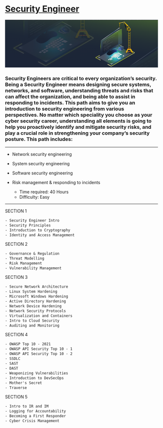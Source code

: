 # [Security Engineer](https://tryhackme.com/path-action/security-engineer-training/join)
 
![Image not set yet](https://github.com/C3LKO/TryHackMe/blob/master/Assets/How-to-Become-a-Security-Engineer.jpg)

### Security Engineers are critical to every organization’s security. Being a Security Engineer means designing secure systems, networks, and software, understanding threats and risks that can affect the organization, and being able to assist in responding to incidents. This path aims to give you an introduction to security engineering from various perspectives. No matter which speciality you choose as your cyber security career, understanding all elements is going to help you proactively identify and mitigate security risks, and play a crucial role in strengthening your company’s security posture. This path includes:

----

  - Network security engineering
  - System security engineering
  - Software security engineering
  - Risk management & responding to incidents

    - Time required: 40 Hours
    - Difficulty: Easy
   
----     

SECTION 1

    - Security Engineer Intro
    - Security Principles
    - Introduction to Cryptography
    - Identity and Access Management

SECTION 2

    - Governance & Regulation
    - Threat Modelling
    - Risk Management
    - Vulnerability Management

SECTION 3

    - Secure Network Architecture
    - Linux System Hardening
    - Microsoft Windows Hardening
    - Active Directory Hardening
    - Network Device Hardening
    - Network Security Protocols
    - Virtualization and Containers
    - Intro to Cloud Security
    - Auditing and Monitoring

SECTION 4

    - OWASP Top 10 - 2021
    - OWASP API Security Top 10 - 1
    - OWASP API Security Top 10 - 2
    - SSDLC
    - SAST
    - DAST
    - Weaponizing Vulnerabilities
    - Introduction to DevSecOps
    - Mother's Secret
    - Traverse

SECTION 5

    - Intro to IR and IM
    - Logging for Accountability
    - Becoming a First Responder
    - Cyber Crisis Management
